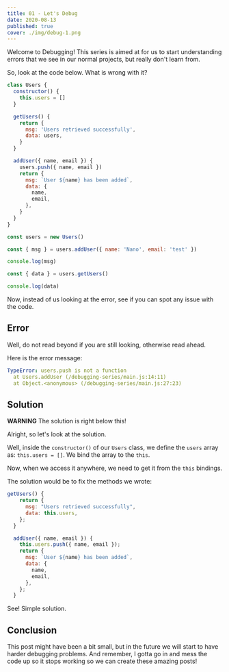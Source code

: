 ```yaml
---
title: 01 - Let's Debug
date: 2020-08-13
published: true
cover: ./img/debug-1.png
---
```


Welcome to Debugging! This series is aimed at for us to start understanding errors that we see in our normal projects, but really don't learn from.

So, look at the code below. What is wrong with it?

```js
class Users {
  constructor() {
    this.users = []
  }

  getUsers() {
    return {
      msg: 'Users retrieved successfully',
      data: users,
    }
  }

  addUser({ name, email }) {
    users.push({ name, email })
    return {
      msg: `User ${name} has been added`,
      data: {
        name,
        email,
      },
    }
  }
}

const users = new Users()

const { msg } = users.addUser({ name: 'Nano', email: 'test' })

console.log(msg)

const { data } = users.getUsers()

console.log(data)
```

Now, instead of us looking at the error, see if you can spot any issue with the code.

## Error

Well, do not read beyond if you are still looking, otherwise read ahead.

Here is the error message:

```yaml
TypeError: users.push is not a function
  at Users.addUser (/debugging-series/main.js:14:11)
  at Object.<anonymous> (/debugging-series/main.js:27:23)
```

## Solution

**WARNING** The solution is right below this!

Alright, so let's look at the solution.

Well, inside the `constructor()` of our `Users` class, we define the `users` array as: `this.users = []`. We bind the array to the `this`.

Now, when we access it anywhere, we need to get it from the `this` bindings.

The solution would be to fix the methods we wrote:

```js
getUsers() {
    return {
      msg: "Users retrieved successfully",
      data: this.users,
    };
  }

  addUser({ name, email }) {
    this.users.push({ name, email });
    return {
      msg: `User ${name} has been added`,
      data: {
        name,
        email,
      },
    };
  }
```

See! Simple solution.

## Conclusion

This post might have been a bit small, but in the future we will start to have harder debugging problems. And remember, I gotta go in and mess the code up so it stops working so we can create these amazing posts!
